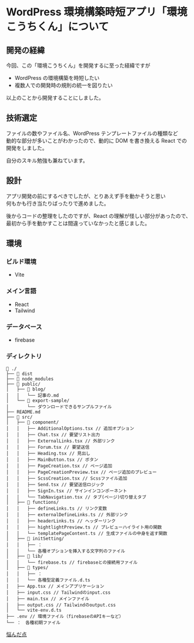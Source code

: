 # WordPress 環境構築時短アプリ「環境こうちくん」について

## 開発の経緯

今回、この「環境こうちくん」を開発するに至った経緯ですが

-   WordPress の環境構築を時短したい
-   複数人での開発時の規則の統一を図りたい

以上のことから開発することにしました。

## 技術選定

ファイルの数やファイル名、WordPress テンプレートファイルの種類など<br>
動的な部分が多いことがわかったので、動的に DOM を書き換える React での開発をしました。

自分のスキル勉強も兼ねています。

## 設計

アプリ開発の前にするべきでしたが、とりあえず手を動かそうと思い<br>
何もかも行き当たりばったりで進めました。

後からコードの整理をしたのですが、React の理解が怪しい部分があったので、最初から手を動かすことは間違っていなかったと感じました。

## 環境

### ビルド環境

-   Vite

### メイン言語

-   React
-   Tailwind

### データベース

-   firebase

### ディレクトリ

```
📂 ./
├── 📂 dist
├── 📂 node_modules
├── 📂 public/
│   ├── 📂 blog/
│   │   └── 記事の.md
│   └── 📂 export-sample/
│       └── ダウンロードできるサンプルファイル
├── README.md
├── 📂 src/
│   ├── 📂 component/
│   │   ├── AdditionalOptions.tsx // 追加オプション
│   │   ├── Chat.tsx // 要望リスト出力
│   │   ├── ExternalLinks.tsx // 外部リンク
│   │   ├── Forum.tsx // 要望送信
│   │   ├── Heading.tsx // 見出し
│   │   ├── MainButton.tsx // ボタン
│   │   ├── PageCreation.tsx // ページ追加
│   │   ├── PageCreationPreview.tsx // ページ追加のプレビュー
│   │   ├── ScssCreation.tsx // Scssファイル追加
│   │   ├── Send.tsx // 要望送信ロジック
│   │   ├── SignIn.tsx // サインインコンポーネント
│   │   └── TabNavigation.tsx // タブ(ページ)切り替えタブ
│   ├── 📂 functions/
│   │   ├── defineLinks.ts // リンク変数
│   │   ├── externalDefineLinks.ts // 外部リンク
│   │   ├── headerLinks.ts // ヘッダーリンク
│   │   ├── hightlightPreview.ts // プレビューハイライト用の関数
│   │   └── templatePageContent.ts // 生成ファイルの中身を返す関数
│   ├── 📂 initSetting/
│   │   ├── ：
│   │   └── 各種オプションを挿入する文字列のファイル
│   ├── 📂 lib/
│   │   └── firebase.ts // firebaseとの接続用ファイル
│   ├── 📂 types/
│   │   ├── ：
│   │   └── 各種型定義ファイル.d.ts
│   ├── App.tsx // メインアプリケーション
│   ├── input.css // Tailwindのinput.css
│   ├── main.tsx // メインファイル
│   ├── output.css // Tailwindのoutput.css
│   └── vite-env.d.ts
├── .env // 環境ファイル（firebaseのAPIキーなど）
└── ：　各種初期ファイル
```

<a href="https://github.com/sumicoder/public-environment-construction/blob/main/blog/20241228.md">悩んだ点</a>